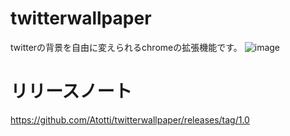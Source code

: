 # twitterwallpaper
twitterの背景を自由に変えられるchromeの拡張機能です。
![image](https://user-images.githubusercontent.com/56724676/230158751-3ed7a832-b8b4-41ba-9dd1-8ea16580b1c0.png)

# リリースノート
https://github.com/Atotti/twitterwallpaper/releases/tag/1.0
